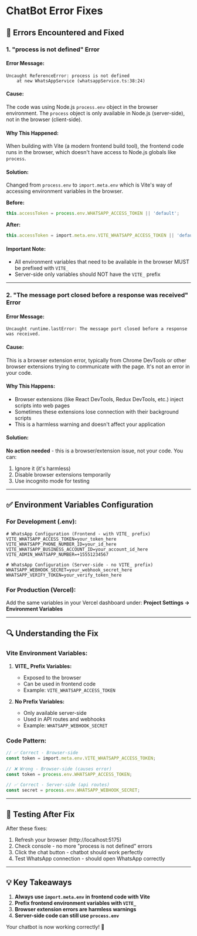 # ChatBot Error Fixes

## 🐛 Errors Encountered and Fixed

### 1. **"process is not defined" Error**

#### Error Message:
```
Uncaught ReferenceError: process is not defined
    at new WhatsAppService (whatsappService.ts:38:24)
```

#### Cause:
The code was using Node.js `process.env` object in the browser environment. The `process` object is only available in Node.js (server-side), not in the browser (client-side).

#### Why This Happened:
When building with Vite (a modern frontend build tool), the frontend code runs in the browser, which doesn't have access to Node.js globals like `process`.

#### Solution:
Changed from `process.env` to `import.meta.env` which is Vite's way of accessing environment variables in the browser.

**Before:**
```typescript
this.accessToken = process.env.WHATSAPP_ACCESS_TOKEN || 'default';
```

**After:**
```typescript
this.accessToken = import.meta.env.VITE_WHATSAPP_ACCESS_TOKEN || 'default';
```

#### Important Note:
- All environment variables that need to be available in the browser MUST be prefixed with `VITE_`
- Server-side only variables should NOT have the `VITE_` prefix

---

### 2. **"The message port closed before a response was received" Error**

#### Error Message:
```
Uncaught runtime.lastError: The message port closed before a response was received.
```

#### Cause:
This is a browser extension error, typically from Chrome DevTools or other browser extensions trying to communicate with the page. It's not an error in your code.

#### Why This Happens:
- Browser extensions (like React DevTools, Redux DevTools, etc.) inject scripts into web pages
- Sometimes these extensions lose connection with their background scripts
- This is a harmless warning and doesn't affect your application

#### Solution:
**No action needed** - this is a browser/extension issue, not your code. You can:
1. Ignore it (it's harmless)
2. Disable browser extensions temporarily
3. Use incognito mode for testing

---

## ✅ Environment Variables Configuration

### For Development (.env):
```env
# WhatsApp Configuration (Frontend - with VITE_ prefix)
VITE_WHATSAPP_ACCESS_TOKEN=your_token_here
VITE_WHATSAPP_PHONE_NUMBER_ID=your_id_here
VITE_WHATSAPP_BUSINESS_ACCOUNT_ID=your_account_id_here
VITE_ADMIN_WHATSAPP_NUMBER=+15551234567

# WhatsApp Configuration (Server-side - no VITE_ prefix)
WHATSAPP_WEBHOOK_SECRET=your_webhook_secret_here
WHATSAPP_VERIFY_TOKEN=your_verify_token_here
```

### For Production (Vercel):
Add the same variables in your Vercel dashboard under:
**Project Settings → Environment Variables**

---

## 🔍 Understanding the Fix

### Vite Environment Variables:

1. **VITE_ Prefix Variables:**
   - Exposed to the browser
   - Can be used in frontend code
   - Example: `VITE_WHATSAPP_ACCESS_TOKEN`

2. **No Prefix Variables:**
   - Only available server-side
   - Used in API routes and webhooks
   - Example: `WHATSAPP_WEBHOOK_SECRET`

### Code Pattern:
```typescript
// ✅ Correct - Browser-side
const token = import.meta.env.VITE_WHATSAPP_ACCESS_TOKEN;

// ❌ Wrong - Browser-side (causes error)
const token = process.env.WHATSAPP_ACCESS_TOKEN;

// ✅ Correct - Server-side (api routes)
const secret = process.env.WHATSAPP_WEBHOOK_SECRET;
```

---

## 🚀 Testing After Fix

After these fixes:
1. Refresh your browser (http://localhost:5175)
2. Check console - no more "process is not defined" errors
3. Click the chat button - chatbot should work perfectly
4. Test WhatsApp connection - should open WhatsApp correctly

---

## 💡 Key Takeaways

1. **Always use `import.meta.env` in frontend code with Vite**
2. **Prefix frontend environment variables with `VITE_`**
3. **Browser extension errors are harmless warnings**
4. **Server-side code can still use `process.env`**

Your chatbot is now working correctly! 🎉
